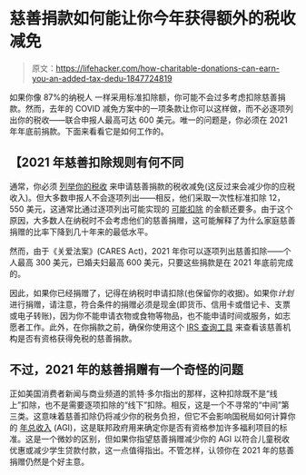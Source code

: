 # 慈善捐款如何能让你今年获得额外的税收减免

> 原文：<https://lifehacker.com/how-charitable-donations-can-earn-you-an-added-tax-dedu-1847724819>

如果你像 87%的纳税人 一样采用标准扣除额，你可能不会过多考虑扣除慈善捐款。然而，去年的 COVID 减免方案中的一项条款让你可以这样做，而不必逐项列出你的税收——联合申报人最高可达 600 美元。唯一的问题是，你必须在 2021 年年底前捐款。下面来看看它是如何工作的。



## 【2021 年慈善扣除规则有何不同

通常，你必须 [列举你的税收](https://www.investopedia.com/terms/i/itemizeddeduction.asp) 来申请慈善捐款的税收减免(这反过来会减少你的应税收入)。但大多数申报人不会逐项列出——相反，他们采取一次性标准扣除 12，550 美元，这通常比通过逐项列出可能实现的 [可能扣除](https://www.irs.gov/credits-deductions-for-individuals) 的金额还要多。由于这个原因，大多数人在纳税时不会考虑他们的慈善捐赠，这可能解释了为什么家庭慈善捐赠的比率下降到几十年来的最低水平。

然而，由于《关爱法案》(CARES Act)，2021 年你可以逐项列出慈善扣除——个人最高 300 美元，已婚夫妇最高 600 美元，只要这些捐款是在 2021 年底前完成的。

因此，如果你已经捐赠了，记得在纳税时申请扣除(也保留你的收据)。如果你*计划*进行捐赠，请注意，符合条件的捐赠必须是现金(即货币、信用卡或借记卡、支票或电子转账)，因为你不能申请衣物或食物等物品，也不能申请时间或服务，如志愿者工作。此外，在你捐款之前，确保你使用这个 [IRS 查询工具](https://www.irs.gov/charities-non-profits/tax-exempt-organization-search) 来查看该慈善机构是否有资格获得免税的慈善捐款。

## **不过，2021 年的慈善捐赠有一个奇怪的问题**

正如美国消费者新闻与商业频道的凯特·多尔指出的那样，这种扣除既不是“线上”扣除，也不是需要逐项扣除的“线下”扣除。相反，这是一个不寻常的“中间”第三类。这意味着慈善扣除仍将减少你的税务负担，但它不会影响国税局如何计算你的 [年总收入](https://www.investopedia.com/terms/a/agi.asp) (AGI)，这是联邦政府用来确定你是否有资格参加许多福利项目的标准。这是一个微妙的区别，但如果你指望慈善捐赠减少你的 AGI 以符合儿童税收优惠或减少学生贷款付款，这一点值得指出。不管怎样，认领你在 2021 年的慈善捐赠仍然是个好主意。